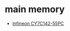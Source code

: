 # main memory
- [Infineon CY7C142-55PC](https://octopart.com/datasheet/cy7c142-55pc-infineon-498114)
